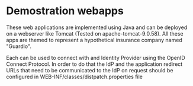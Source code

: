 # Demostration webapps

These web applications are implemented using Java and can be deployed on a webserver like Tomcat (Tested on apache-tomcat-9.0.58).
All these apps are themed to represent a hypothetical insurance company named "Guardio".

Each can be used to connect with and Identity Provider using the OpenID Connect Protocol.
In order to do that the IdP and the application redirect URLs that need to be communicated to the IdP on request should be configured in WEB-INF/classes/distpatch.properties file






